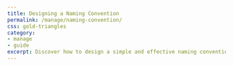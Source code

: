 ```yaml
---
title: Designing a Naming Convention
permalink: /manage/naming-convention/
css: gold-triangles
category: 
- manage
- guide
excerpt: Discover how to design a simple and effective naming convention for your project
---
```

